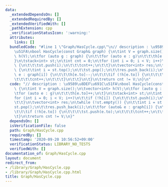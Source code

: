 ```yaml
---
data:
  _extendedDependsOn: []
  _extendedRequiredBy: []
  _extendedVerifiedWith: []
  _pathExtension: cpp
  _verificationStatusIcon: ':warning:'
  attributes:
    links: []
  bundledCode: "#line 1 \"Graph/HasCycle.cpp\"\n// description : \u9589\u8DEF\u691C\
    \u51FA\nbool HasCycle(const Graph& graph) {\n\tint V = graph.size();\n\tvector<int>\
    \ h(V);\n\tfor (auto g : graph) {\n\t\tfor (auto e : g)\n\t\t\th[e.to]++;\n\t\
    }\n\tstack<int> st;\n\tint cnt = 0;\n\tfor (int i = 0; i < V; i++)\n\t\tif (!h[i])\
    \ {\n\t\t\tst.push(i);\n\t\t\tcnt++;\n\t\t}\n\tvector<int> res;\n\twhile (!st.empty())\
    \ {\n\t\tint i = st.top();\n\t\tst.pop();\n\t\tres.push_back(i);\n\t\tfor (auto&\
    \ e : graph[i]) {\n\t\t\th[e.to]--;\n\t\t\tif (!h[e.to]) {\n\t\t\t\tst.push(e.to);\n\
    \t\t\t\tcnt++;\n\t\t\t}\n\t\t}\n\t}\n\treturn cnt != V;\n}\n"
  code: "// description : \u9589\u8DEF\u691C\u51FA\nbool HasCycle(const Graph& graph)\
    \ {\n\tint V = graph.size();\n\tvector<int> h(V);\n\tfor (auto g : graph) {\n\t\
    \tfor (auto e : g)\n\t\t\th[e.to]++;\n\t}\n\tstack<int> st;\n\tint cnt = 0;\n\t\
    for (int i = 0; i < V; i++)\n\t\tif (!h[i]) {\n\t\t\tst.push(i);\n\t\t\tcnt++;\n\
    \t\t}\n\tvector<int> res;\n\twhile (!st.empty()) {\n\t\tint i = st.top();\n\t\t\
    st.pop();\n\t\tres.push_back(i);\n\t\tfor (auto& e : graph[i]) {\n\t\t\th[e.to]--;\n\
    \t\t\tif (!h[e.to]) {\n\t\t\t\tst.push(e.to);\n\t\t\t\tcnt++;\n\t\t\t}\n\t\t}\n\
    \t}\n\treturn cnt != V;\n}"
  dependsOn: []
  isVerificationFile: false
  path: Graph/HasCycle.cpp
  requiredBy: []
  timestamp: '2020-09-20 10:56:52+09:00'
  verificationStatus: LIBRARY_NO_TESTS
  verifiedWith: []
documentation_of: Graph/HasCycle.cpp
layout: document
redirect_from:
- /library/Graph/HasCycle.cpp
- /library/Graph/HasCycle.cpp.html
title: Graph/HasCycle.cpp
---
```

